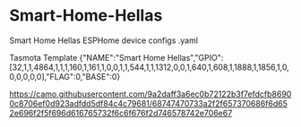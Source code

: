 # Smart-Home-Hellas
Smart Home Hellas ESPHome device configs .yaml

Tasmota Template
{"NAME":"Smart Home Hellas","GPIO":[32,1,1,4864,1,1,1,160,1,161,1,0,0,1,1,544,1,1,1312,0,0,1,640,1,608,1,1888,1,1856,1,0,0,0,0,0,0],"FLAG":0,"BASE":0}

https://camo.githubusercontent.com/9a2daff3a6ec0b72122b3f7efdcfb86900c8706ef0d923adfdd5df84c4c79681/68747470733a2f2f657370686f6d652e696f2f5f696d616765732f6c6f676f2d746578742e706e67

